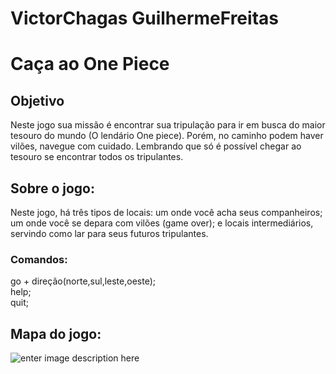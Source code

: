 # VictorChagas GuilhermeFreitas
# Caça ao One Piece




## Objetivo
Neste jogo sua missão é encontrar sua tripulação para ir em busca do maior tesouro do mundo (O lendário One piece). Porém, no caminho podem haver vilões, navegue com cuidado. Lembrando que só é possível chegar ao tesouro se encontrar todos os tripulantes.


## Sobre o jogo:
Neste jogo, há três tipos de locais: um onde você acha seus companheiros; um onde você se depara com vilões (game over); e locais intermediários, servindo como lar para seus futuros tripulantes.

### Comandos:
go + direção(norte,sul,leste,oeste);<br />
help;<br />
quit;



## Mapa do jogo:
![enter image description here](https://media.discordapp.net/attachments/998218247939817482/1023386240076230746/onepiece1.jpg)


